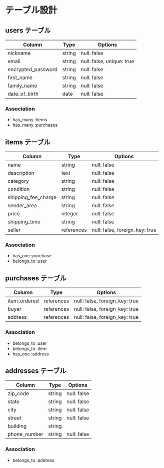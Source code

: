 # テーブル設計

## users テーブル

| Column             | Type   | Options     |
| ------------------ | ------ | ----------- |
| nickname           | string | null: false |
| email              | string | null: false, unique: true |
| encrypted_password | string | null: false |
| first_name         | string | null: false |
| family_name        | string | null: false |
| date_of_birth      | date   | null: false |

### Association

- has_many :items
- has_many :purchases

## items テーブル

| Column              | Type       | Options     |
| ------------------- | ---------- | ----------- |
| name                | string     | null: false |
| description         | text       | null: false |
| category            | string     | null: false |
| condition           | string     | null: false |
| shipping_fee_charge | string     | null: false |
| sender_area         | string     | null: false |
| price               | integer    | null: false |
| shipping_time       | string     | null: false |
| seller              | references | null: false, foreign_key: true |
### Association

- has_one :purchase
- belongs_to :user

## purchases テーブル

| Column       | Type       | Options                        |
| ------------ | ---------- | ------------------------------ |
| item_ordered | references | null: false, foreign_key: true |
| buyer        | references | null: false, foreign_key: true |
| address      | references | null: false, foreign_key: true |

### Association

- belongs_to :user
- belongs_to :item
- has_one :address

## addresses テーブル

| Column       | Type   | Options     |
| ------------ | ------ | ----------- |
| zip_code     | string | null: false |
| state        | string | null: false |
| city         | string | null: false |
| street       | string | null: false |
| building     | string | |
| phone_number | string | null: false |

### Association

- belongs_to :address